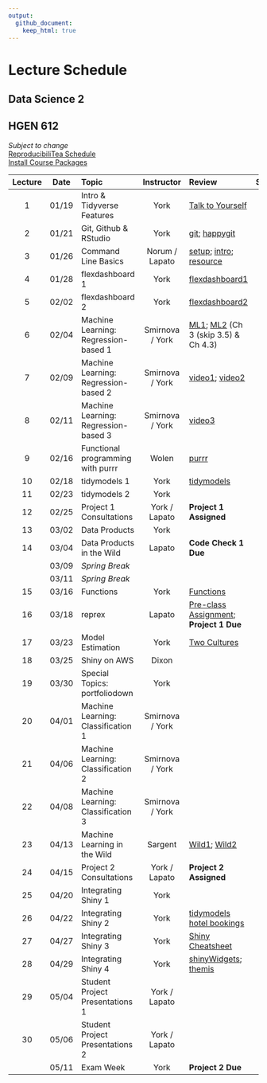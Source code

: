 ```yaml
---
output:
  github_document:
    keep_html: true
---
```


# Lecture Schedule
## Data Science 2
## HGEN 612
*Subject to change*  
[ReproducibiliTea Schedule](https://osf.io/g56qp/wiki/Schedule/)  
[Install Course Packages][25]


| Lecture | Date     | Topic                            | Instructor      | Review                                         | Slides       | Scripts    |  
| :-----: | :------: | :------------------------------- | :-------------: | :-----------------------                       | :----------: | :--------: |
| 1       | 01/19 | Intro & Tidyverse Features           | York            | [Talk to Yourself][7]                         |  [1][26], [2][27] | [1][28]|
| 2       | 01/21 | Git, Github & RStudio                | York            | [git][1]; [happygit][2]                       |  [1][29]     |            |  
| 3       | 01/26 | Command Line Basics                  | Norum / Lapato  | [setup][8]; [intro][9]; [resource][10]        |  [1][30]     | [1][31], [2][32] |  
| 4       | 01/28 | flexdashboard 1                      | York            | [flexdashboard1][12]                          |  [1][33]     | [1][36]    |  
| 5       | 02/02 | flexdashboard 2                      | York            | [flexdashboard2][13]                          |              | [1][37]    |  
| 6       | 02/04 | Machine Learning: Regression-based 1 | Smirnova / York | [ML1][3]; [ML2][4] (Ch 3 (skip 3.5) & Ch 4.3) |  [1][38]     |            |  
| 7       | 02/09 | Machine Learning: Regression-based 2 | Smirnova / York | [video1][40]; [video2][41]                    |  [1][39]     |            |  
| 8       | 02/11 | Machine Learning: Regression-based 3 | Smirnova / York | [video3][42]                                  |              |            |  
| 9       | 02/16 | Functional programming with purrr    | Wolen           | [purrr][11]                                   |              |            | 
| 10      | 02/18 | tidymodels 1                         | York            | [tidymodels][15]                              |              |            |  
| 11      | 02/23 | tidymodels 2                         | York            |                                               |              |            |  
| 12      | 02/25 | Project 1 Consultations              | York / Lapato   | **Project 1 Assigned**                        |              |            |  
| 13      | 03/02 | Data Products                        | York            |                                               |              |            |  
| 14      | 03/04 | Data Products in the Wild            | Lapato          | **Code Check 1 Due**                          |              |            |  
|         | 03/09 | *Spring Break*                       |                 |                                               |              |            |
|         | 03/11 | *Spring Break*                       |                 |                                               |              |            |
| 15      | 03/16 | Functions                            | York            | [Functions][20]                               |              |            |  
| 16      | 03/18 | reprex                               | Lapato          | [Pre-class Assignment][17]; **Project 1 Due** |              |            |  
| 17      | 03/23 | Model Estimation                     | York            | [Two Cultures][14]                            |              |            |  
| 18      | 03/25 | Shiny on AWS                         | Dixon           |                                               |              |            |  
| 19      | 03/30 | Special Topics: portfoliodown        | York            |                                               |              |            |
| 20      | 04/01 | Machine Learning: Classification 1   | Smirnova / York |                                               |              |            |  
| 21      | 04/06 | Machine Learning: Classification 2   | Smirnova / York |                                               |              |            |  
| 22      | 04/08 | Machine Learning: Classification 3   | Smirnova / York |                                               |              |            |  
| 23      | 04/13 | Machine Learning in the Wild         | Sargent         | [Wild1][5]; [Wild2][6]                        |              |            |
| 24      | 04/15 | Project 2 Consultations              | York / Lapato   | **Project 2 Assigned**                        |              |            |  
| 25      | 04/20 | Integrating Shiny 1                  | York            |                                               |              |            |  
| 26      | 04/22 | Integrating Shiny 2                  | York            | [tidymodels hotel bookings][21]               |              |            |  
| 27      | 04/27 | Integrating Shiny 3                  | York            | [Shiny Cheatsheet][22]                        |              |            |  
| 28      | 04/29 | Integrating Shiny 4                  | York            | [shinyWidgets][23]; [themis][24]              |              |            |  
| 29      | 05/04 | Student Project Presentations 1      | York / Lapato   |                                               |              |            |  
| 30      | 05/06 | Student Project Presentations 2      | York / Lapato   |                                               |              |            |       
|         | 05/11 | Exam Week                            | York            | **Project 2 Due**                             |              |            |        


[1]: https://osf.io/4a26g "Democratic Science"
[2]: https://happygitwithr.com "happygitwithR"
[3]: https://osf.io/d7we8/ "Pine Beetle Data"
[4]: https://osf.io/nstcw/ "Introduction to Statistical Learning"
[5]: https://osf.io/rmtsx/ "Machine Learning and Science"
[6]: https://osf.io/gpt3h/ "Machine Learning and Aging Research"
[7]: https://rstudio.com/resources/rstudioconf-2020/don-t-repeat-yourself-talk-to-yourself-repeated-reporting-in-the-r-universe/ "DRY"
[8]: https://osf.io/wvfm2 "setup check"
[9]: https://computers.tutsplus.com/tutorials/navigating-the-terminal-a-gentle-introduction--mac-3855 "Navigating the Terminal"
[10]: https://happygitwithr.com/shell.html "The Shell"
[11]: https://jennybc.github.io/purrr-tutorial/ "Jenny Bryan's purrr examples"
[12]: https://blog.rstudio.com/2016/05/17/flexdashboard-easy-interactive-dashboards-for-r/ "Introducing flexdashboard"
[13]: https://rmarkdown.rstudio.com/flexdashboard/ "flexdashboard: Easy interactive dashboards for R"
[14]: https://osf.io/r3pyb/ "Statistical Modeling: The Two Cultures"
[15]: https://www.tidymodels.org/
[16]: https://rstudio.com/resources/rstudioglobal-2021/maintaining-the-house-the-tidyverse-built/ "rstudio::conf 2021"
[17]: https://forms.gle/tBtzGuRCu2hx722S6 "pre-class assignment"
[20]: https://r4ds.had.co.nz/functions.html "functions"
[21]: https://www.tidymodels.org/start/case-study/ "tidymodels hotel bookings"
[22]: https://shiny.rstudio.com/images/shiny-cheatsheet.pdf "Shiny Cheatsheet"
[23]: http://shinyapps.dreamrs.fr/shinyWidgets/ "shinyWidgets"
[24]: https://themis.tidymodels.org/index.html "themis recipe steps for unbalanced designs"
[25]: https://github.com/tpyork/hgen-612/blob/main/R/00_install-course-packages.R "install course packages"  
[26]: https://osf.io/q26ut/ "course setup" 
[27]: https://osf.io/ch8ur/ "tidyverse review"
[28]: https://github.com/tpyork/hgen-612/blob/main/R/01_tidyverse-features.R "tidyverse features"
[29]: https://osf.io/3cke6/ "git, Github, RStudio"
[30]: https://osf.io/cfx3n/ "command line survival guide"
[31]: https://github.com/tpyork/hgen-612/blob/main/command-line-resource/command_cheatsheet.txt "command line cheatsheet"
[32]: https://github.com/tpyork/hgen-612/blob/main/command-line-resource/important_commands.txt "important commands"
[33]: https://osf.io/q4s3z/ "flexdashboard primer"
[36]: https://github.com/tpyork/hgen-612/blob/main/R/05_flexdashboard_student.Rmd "flexdashboard 1"
[37]: https://github.com/tpyork/hgen-612/blob/main/R/06_flexdashboard_2_student.Rmd "flexdashboard 2"
[38]: https://osf.io/r2gta/ "machine learning regression 1"
[39]: https://osf.io/ds9y6/ "machine learning regression 2"
[40]: https://drive.google.com/file/d/1xtiuk06eTNQzmiMrCIYqTssP5vWirTEB/view?usp=sharing "ML video 1"
[41]: https://drive.google.com/file/d/1rzkMrntGKYK427OPrX-jPIoMMJHbd_Hg/view?usp=sharing "ML video 2"
[42]: https://drive.google.com/file/d/1iOEbj4wELx9eESs-IsAS18iHfsNG4YYj/view?usp=sharing "ML video 3"



